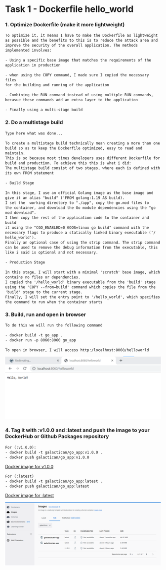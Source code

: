 # Task 1 - Dockerfile hello_world

### 1. Optimize Dockerfile (make it more lightweight)
```
To optimize it, it means I have to make the Dockerfile as lightweight
as possible and the benefits to this is to reduce the attack area and
improve the security of the overall application. The methods implemented involves:

- Using a specific base image that matches the requirements of the 
application in production

- when using the COPY command, I made sure I copied the necessary files 
for the building and running of the application

- Combining the RUN command instead of using multiple RUN commands, 
becasue these commands add an extra layer to the application

- Finally using a multi-stage build

```

### 2. Do a multistage build
```
Type here what was done...

To create a multistage build technically mean creating a more than one 
build so as to keep the Dockerfile optimized, easy to read and maintain.
This is so because most times developers uses different Dockerfile for 
build and production. To achieve this this is what i did:
The multistage build consist of two stages, where each is defined with
its own FROM statement

- Build Stage 

In this stage, I use an official Golang image as the base image and 
give it an alias "build" ('FROM golang:1.19 AS build). 
I set the  working directory to "./app", copy the go.mod files to 
the container, and download the Go module dependencies using the "go 
mod download". 
I then copy the rest of the application code to the container and build 
it using the "CGO_ENABLED=0 GOOS=linux go build" command with the 
necessary flags to produce a statically linked binary executable ('/
hello_world').
Finally an optional case of using the strip command. The strip command
can be used to remove the debug information from the executable, this 
like i said is optional and not necessary.

- Production Stage

In this stage, I will start with a minimal 'scratch' base image, which
contains no files or dependencies.
I copied the '/hello_world' binary executable from the 'build' stage
using the 'COPY --from=build' command which copies the file from the 
'build' stage to the current stage.
Finally, I will set the entry point to '/hello_world', which specifies
the command to run when the container starts
```

### 3. Build, run and open in browser
```
To do this we will run the following command

- docker build -t go_app .
- docker run -p 8060:8060 go_app

To open in browser, I will access http:/localhost:8060/helloworld

```

![](image.png)


### 4. Tag it with :v1.0.0 and :latest and push the image to your DockerHub or Github Packages repository
```
For (:v1.0.0):
- docker build -t galactican/go_app:v1.0.0 .
- docker push galactican/go_app:v1.0.0

```
[Docker image for v1.0.0](https://hub.docker.com/layers/galactican/go_app/v1.0.0/images/sha256:4805a5a50105f82ec9563b118757084608a565760e64281bac93f8c3370882cd)

```
For (:latest)
- docker build -t galactican/go_app:latest .
- docker push galactican/go_app:latest

```
[Docker image for :latest](https://hub.docker.com/layers/galactican/go_app/latest/images/sha256:4805a5a50105f82ec9563b118757084608a565760e64281bac93f8c3370882cd)

![](task1_docker\image2.png)
